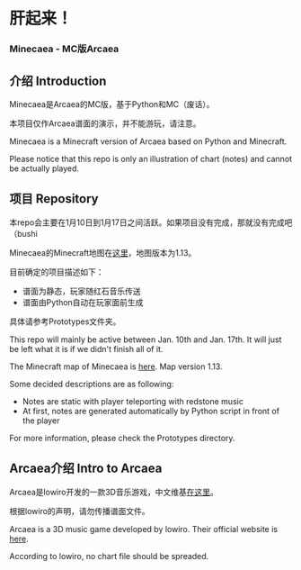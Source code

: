# 肝起来！
### Minecaea - MC版Arcaea

## 介绍 Introduction
Minecaea是Arcaea的MC版，基于Python和MC（废话）。

本项目仅作Arcaea谱面的演示，并不能游玩，请注意。

Minecaea is a Minecraft version of Arcaea based on Python and Minecraft.

Please notice that this repo is only an illustration of chart (notes) and cannot be actually played.

## 项目 Repository
本repo会主要在1月10日到1月17日之间活跃。如果项目没有完成，那就没有完成吧（bushi

Minecaea的Minecraft地图在[这里](https://github.com/EnderKerman/Minecraft-Worlds/tree/master/Worlds/1.13_Minecaea)，地图版本为1.13。

目前确定的项目描述如下：
* 谱面为静态，玩家随红石音乐传送
* 谱面由Python自动在玩家面前生成

具体请参考Prototypes文件夹。

This repo will mainly be active between Jan. 10th and Jan. 17th. It will just be left what it is if we didn't finish all of it.

The Minecraft map of Minecaea is [here](https://github.com/EnderKerman/Minecraft-Worlds/tree/master/Worlds/1.13_Minecaea). Map version 1.13.

Some decided descriptions are as following:
* Notes are static with player teleporting with redstone music
* At first, notes are generated automatically by Python script in front of the player

For more information, please check the Prototypes directory.

## Arcaea介绍 Intro to Arcaea
Arcaea是lowiro开发的一款3D音乐游戏，中文维基[在这里](http://wiki.arcaea.cn/index.php/首页)。

根据lowiro的声明，请勿传播谱面文件。

Arcaea is a 3D music game developed by lowiro. Their official website is [here](https://arcaea.lowiro.com/en).

According to lowiro, no chart file should be spreaded.
